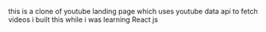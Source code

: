 this is a clone of youtube landing page which uses youtube data api to fetch videos i built this while i was learning React js